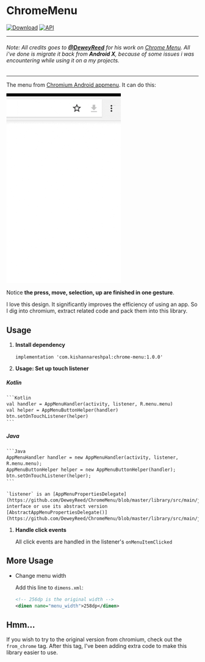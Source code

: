 # ChromeMenu

[![Download](https://api.bintray.com/packages/reedreed/maven/chrome-menu/images/download.svg)](https://bintray.com/reedreed/maven/chrome-menu/_latestVersion)
[![API](https://img.shields.io/badge/API-17%2B-blue.svg?style=flat)](https://android-arsenal.com/api?level=17)

------

###### Note: All credits goes to [**@DeweyReed**](https://github.com/DeweyReed) for his work on [Chrome Menu](https://github.com/DeweyReed/ChromeMenu). All i've done is migrate it back from ***Android X***, because of some issues i was encountering while using it on a my projects.

------



The menu from [Chromium Android appmenu](https://github.com/chromium/chromium/tree/master/chrome/android/java/src/org/chromium/chrome/browser/appmenu). It can do this:

![Example GIF](https://github.com/DeweyReed/ChromeMenu/blob/master/images/example.gif?raw=true)

Notice **the press, move, selection, up are finished in one gesture**.

I love this design. It significantly improves the efficiency of using an app. So I dig into chromium, extract related code and pack them into this library.

## Usage

1. **Install dependency**

    `implementation 'com.kishannareshpal:chrome-menu:1.0.0'`

1. **Usage: Set up touch listener**
##### Kotlin
    ```Kotlin
    val handler = AppMenuHandler(activity, listener, R.menu.menu)
    val helper = AppMenuButtonHelper(handler)
    btn.setOnTouchListener(helper)
    ```

##### Java
    ```Java
    AppMenuHandler handler = new AppMenuHandler(activity, listener, R.menu.menu);
    AppMenuButtonHelper helper = new AppMenuButtonHelper(handler);
    btn.setOnTouchListener(helper);
    ```

    `listener` is an [AppMenuPropertiesDelegate](https://github.com/DeweyReed/ChromeMenu/blob/master/library/src/main/java/xyz/aprildown/chromemenu/AppMenuPropertiesDelegate.java#L15) interface or use its abstract version [AbstractAppMenuPropertiesDelegate()](https://github.com/DeweyReed/ChromeMenu/blob/master/library/src/main/java/xyz/aprildown/chromemenu/AbstractAppMenuPropertiesDelegate.java#L12)

1. **Handle click events**

    All click events are handled in the listener's `onMenuItemClicked`


## More Usage

- Change menu width

    Add this line to `dimens.xml`:

    ```XML
    <!-- 256dp is the original width -->
    <dimen name="menu_width">258dp</dimen>
    ```



## Hmm...

If you wish to try to the original version from chromium, check out the `from_chrome` tag. After this tag, I've been adding extra code to make this library easier to use.

